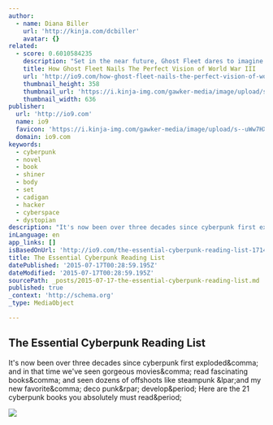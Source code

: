 ```yaml
---
author:
  - name: Diana Biller
    url: 'http://kinja.com/dcbiller'
    avatar: {}
related:
  - score: 0.6010584235
    description: "Set in the near future, Ghost Fleet dares to imagine what the next global war might actually look like. We talked to P.W. Singer to learn how he and his co-author August Cole managed to produce a futuristic techno-thriller that's as plausible as it is entertaining."
    title: How Ghost Fleet Nails The Perfect Vision of World War III
    url: 'http://io9.com/how-ghost-fleet-nails-the-perfect-vision-of-world-war-i-1713881852'
    thumbnail_height: 358
    thumbnail_url: 'https://i.kinja-img.com/gawker-media/image/upload/s--bz5TZzBD--/c_fill,fl_progressive,g_north,h_358,q_80,w_636/1313099932668866964.png'
    thumbnail_width: 636
publisher:
  url: 'http://io9.com'
  name: io9
  favicon: 'https://i.kinja-img.com/gawker-media/image/upload/s--uWw7HXhn--/c_fill,fl_progressive,g_center,h_80,q_80,w_80/eh1hvjxamru5z6aobgwc.png'
  domain: io9.com
keywords:
  - cyberpunk
  - novel
  - book
  - shiner
  - body
  - set
  - cadigan
  - hacker
  - cyberspace
  - dystopian
description: "It's now been over three decades since cyberpunk first exploded, and in that time we've seen gorgeous movies, read fascinating books, and seen dozens of offshoots like steampunk (and my new favorite, deco punk) develop. Here are the 21 cyberpunk books you absolutely must read."
inLanguage: en
app_links: []
isBasedOnUrl: 'http://io9.com/the-essential-cyberpunk-reading-list-1714180001?utm_campaign=socialflow_io9_facebook&utm_source=io9_facebook&utm_medium=socialflow'
title: The Essential Cyberpunk Reading List
datePublished: '2015-07-17T00:28:59.195Z'
dateModified: '2015-07-17T00:28:59.195Z'
sourcePath: _posts/2015-07-17-the-essential-cyberpunk-reading-list.md
published: true
_context: 'http://schema.org'
_type: MediaObject

---
```

<article style=""><h1>The Essential Cyberpunk Reading List</h1><p>It's now been over three decades since cyberpunk first exploded&amp;comma; and in that time we've seen gorgeous movies&amp;comma; read fascinating books&amp;comma; and seen dozens of offshoots like steampunk &amp;lpar;and my new favorite&amp;comma; deco punk&amp;rpar; develop&amp;period; Here are the 21 cyberpunk books you absolutely must read&amp;period;</p><img src="https://i.kinja-img.com/gawker-media/image/upload/s--mT5s4gHh--/c_fill,fl_progressive,g_north,h_358,q_80,w_636/1314582048462020679.jpg" /></article>